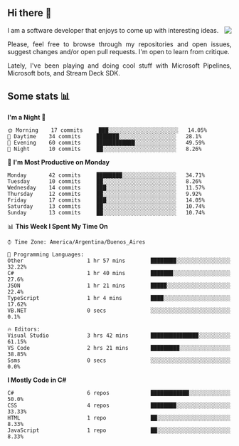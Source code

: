 ## Hi there :slightly_smiling_face:

<img src="https://github-readme-stats.vercel.app/api?username=victorgrycuk&show_icons=true&count_private=true&title_color=F7941E&icon_color=F7941E" align="right">

<p align="justify">
I am a software developer that enjoys to come up with interesting ideas.
<p/>

<p align= "justify">
Please, feel free to browse through my repositories and open issues, suggest changes and/or open pull requests. I'm open to learn from critique.
<p/>

<p align= "justify">
Lately, I've been playing and doing cool stuff with Microsoft Pipelines, Microsoft bots, and Stream Deck SDK.
<p/>

## Some stats :bar_chart:
<!--START_SECTION:waka-->
**I'm a Night 🦉** 

```text
🌞 Morning    17 commits     ███░░░░░░░░░░░░░░░░░░░░░░   14.05% 
🌆 Daytime    34 commits     ███████░░░░░░░░░░░░░░░░░░   28.1% 
🌃 Evening    60 commits     ████████████░░░░░░░░░░░░░   49.59% 
🌙 Night      10 commits     ██░░░░░░░░░░░░░░░░░░░░░░░   8.26%

```
📅 **I'm Most Productive on Monday** 

```text
Monday       42 commits     ████████░░░░░░░░░░░░░░░░░   34.71% 
Tuesday      10 commits     ██░░░░░░░░░░░░░░░░░░░░░░░   8.26% 
Wednesday    14 commits     ███░░░░░░░░░░░░░░░░░░░░░░   11.57% 
Thursday     12 commits     ██░░░░░░░░░░░░░░░░░░░░░░░   9.92% 
Friday       17 commits     ███░░░░░░░░░░░░░░░░░░░░░░   14.05% 
Saturday     13 commits     ██░░░░░░░░░░░░░░░░░░░░░░░   10.74% 
Sunday       13 commits     ██░░░░░░░░░░░░░░░░░░░░░░░   10.74%

```


📊 **This Week I Spent My Time On** 

```text
⌚︎ Time Zone: America/Argentina/Buenos_Aires

💬 Programming Languages: 
Other                    1 hr 57 mins        ████████░░░░░░░░░░░░░░░░░   32.22% 
C#                       1 hr 40 mins        ███████░░░░░░░░░░░░░░░░░░   27.6% 
JSON                     1 hr 21 mins        █████░░░░░░░░░░░░░░░░░░░░   22.4% 
TypeScript               1 hr 4 mins         ████░░░░░░░░░░░░░░░░░░░░░   17.62% 
VB.NET                   0 secs              ░░░░░░░░░░░░░░░░░░░░░░░░░   0.1%

🔥 Editors: 
Visual Studio            3 hrs 42 mins       ███████████████░░░░░░░░░░   61.15% 
VS Code                  2 hrs 21 mins       █████████░░░░░░░░░░░░░░░░   38.85% 
Ssms                     0 secs              ░░░░░░░░░░░░░░░░░░░░░░░░░   0.0%

```

**I Mostly Code in C#** 

```text
C#                       6 repos             ████████████░░░░░░░░░░░░░   50.0% 
CSS                      4 repos             ████████░░░░░░░░░░░░░░░░░   33.33% 
HTML                     1 repo              ██░░░░░░░░░░░░░░░░░░░░░░░   8.33% 
JavaScript               1 repo              ██░░░░░░░░░░░░░░░░░░░░░░░   8.33%

```



<!--END_SECTION:waka-->
